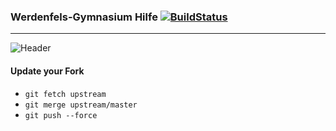 ### Werdenfels-Gymnasium Hilfe [![BuildStatus](https://travis-ci.org/Werdenfels-Gymnasium/WG-Hilfe.svg?branch=master)](https://travis-ci.org/Werdenfels-Gymnasium/WG-Hilfe)
-------
![Header](src/img/werdenfelsgymnasium.jpg)

#### Update your Fork
- ```git fetch upstream```
- ```git merge upstream/master```
- ```git push --force```
